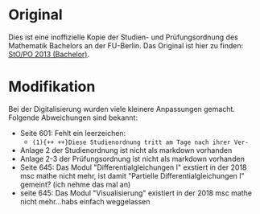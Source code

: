 # Original
Dies ist eine inoffizielle Kopie der Studien- und Prüfungsordnung des Mathematik Bachelors an der FU-Berlin.
Das Original ist hier zu finden: [StO/PO 2013 (Bachelor)](https://www.imp.fu-berlin.de/fbv/pruefungsbuero/Studien--und-Pruefungsordnungen/STOPO_BSc_-Mathe-2013.pdf).

# Modifikation
Bei der Digitalisierung wurden viele kleinere Anpassungen gemacht. Folgende Abweichungen sind bekannt:

- Seite 601: Fehlt ein leerzeichen:
    - `(1){++ ++}Diese Studienordnung tritt am Tage nach ihrer Ver-`
- Anlage 2 der Studienordnung ist nicht als markdown vorhanden
- Anlage 2-3 der Prüfungsordnung ist nicht als markdown vorhanden
- Seite 645: Das Modul "Differentialgleichungen I" exstiert in der 2018 msc mathe nicht mehr, ist damit "Partielle Differentialgleichungen I" gemeint? (ich nehme das mal an)
- seite 645: Das Modul "Visualisierung" existiert in der 2018 msc mathe nicht mehr...habs einfach weggelassen
